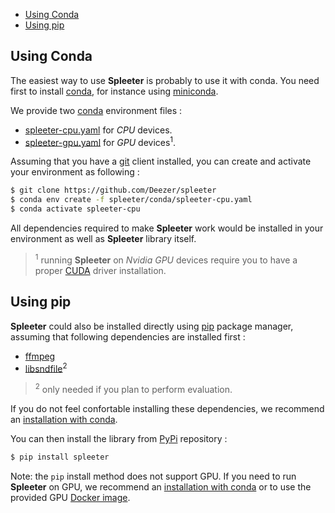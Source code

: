 - [Using Conda](#using-conda)
- [Using pip](#using-pip)

## Using Conda

The easiest way to use **Spleeter** is probably to use it with conda. You need first
to install [conda](https://docs.conda.io), for instance using [miniconda](https://docs.conda.io/en/latest/miniconda.html).

We provide two [conda](https://docs.conda.io) environment files :

- [spleeter-cpu.yaml](https://github.com/deezer/spleeter/blob/master/conda/spleeter-cpu.yaml) for *CPU* devices.
- [spleeter-gpu.yaml](https://github.com/deezer/spleeter/blob/master/conda/spleeter-cpu.yaml) for *GPU* devices<sup>1</sup>.

Assuming that you have a [git](https://git-scm.com) client installed, you can create and activate your environment as following :

```bash
$ git clone https://github.com/Deezer/spleeter
$ conda env create -f spleeter/conda/spleeter-cpu.yaml
$ conda activate spleeter-cpu
```

All dependencies required to make **Spleeter** work would be installed in your environment as well as **Spleeter** library itself.

> <sup>1</sup> running **Spleeter** on *Nvidia GPU* devices require you to have a proper [CUDA](https://developer.nvidia.com/cuda-zone) driver installation.

## Using pip

**Spleeter** could also be installed directly using [pip](https://pip.pypa.io/en/stable/installing/) package manager, assuming that following dependencies are installed first :

- [ffmpeg](http://ffmpeg.org)
- [libsndfile](http://www.mega-nerd.com/libsndfile/)<sup>2</sup>

> <sup>2</sup> only needed if you plan to perform evaluation.

If you do not feel confortable installing these dependencies, we recommend an [installation with conda](./1.-Installation#using-conda).

You can then install the library from [PyPi](https://pypi.org) repository :

```bash
$ pip install spleeter
```
Note: the `pip` install method does not support GPU. If you need to run **Spleeter** on GPU, we recommend an [installation with conda](./1.-Installation#using-conda) or to use the provided GPU [Docker image](./2.-Getting-started#using-docker-image).